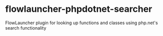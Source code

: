 # flowlauncher-phpdotnet-searcher
FlowLauncher plugin for looking up functions and classes using php.net's search functionality
